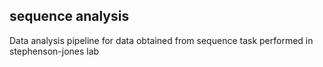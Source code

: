 ## sequence analysis

Data analysis pipeline for data obtained from sequence task performed in stephenson-jones lab